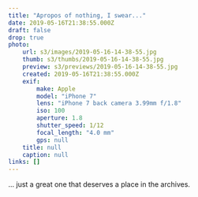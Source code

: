 ```yaml
---
title: "Apropos of nothing, I swear..."
date: 2019-05-16T21:38:55.000Z
draft: false
drop: true
photo:
    url: s3/images/2019-05-16-14-38-55.jpg
    thumb: s3/thumbs/2019-05-16-14-38-55.jpg
    preview: s3/previews/2019-05-16-14-38-55.jpg
    created: 2019-05-16T21:38:55.000Z
    exif:
        make: Apple
        model: "iPhone 7"
        lens: "iPhone 7 back camera 3.99mm f/1.8"
        iso: 100
        aperture: 1.8
        shutter_speed: 1/12
        focal_length: "4.0 mm"
        gps: null
    title: null
    caption: null
links: []
---
```


... just a great one that deserves a place in the archives.
